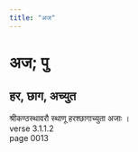 ```yaml
---
title: "अज"
---
```


# अज; पु
## हर, छाग, अच्युत
श्रीकण्ठस्थावरौ स्थाणू हरश्छागाच्युता अजाः ।<br />verse 3.1.1.2<br />page 0013

